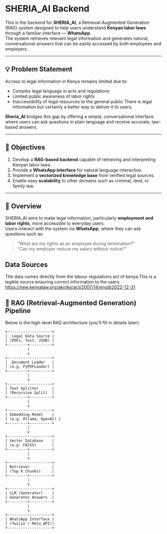 # SHERIA_AI Backend

This is the backend for **SHERIA_AI**, a Retrieval-Augmented Generation (RAG) system designed to help users understand **Kenyan labor laws** through a familiar interface — **WhatsApp**.  
The system retrieves relevant legal information and generates natural, conversational answers that can be easily accessed by both employees and employers.

---
## 💡 Problem Statement

Access to legal information in Kenya remains limited due to:
- Complex legal language in acts and regulations  
- Limited public awareness of labor rights  
- Inaccessibility of legal resources to the general public 
There is legal information but certainly a better way to deliver it to users. 

**Sheria_AI** bridges this gap by offering a simple, conversational interface where users can ask questions in plain language and receive accurate, law-based answers.

---

## 🎯 Objectives

1. Develop a **RAG-based backend** capable of retrieving and interpreting Kenyan labor laws.  
2. Provide a **WhatsApp interface** for natural language interaction.  
3. Implement a **vectorized knowledge base** from verified legal sources.  
4. Enable easy **scalability** to other domains such as criminal, land, or family law.

---
## 🚀 Overview

SHERIA_AI aims to make legal information, particularly **employment and labor rights**, more accessible to everyday users.  
Users interact with the system via **WhatsApp**, where they can ask questions such as:

> “What are my rights as an employee during termination?”  
> “Can my employer reduce my salary without notice?”

## Data Sources

The data comes directly from the labour regulations act of kenya.This is a legible source ensuring correct information to the users.
https://new.kenyalaw.org/akn/ke/act/2007/14/eng@2022-12-31


## 🧠 RAG (Retrieval-Augmented Generation) Pipeline

Below is the high-level RAG architecture (you’ll fill in details later):

```text
+--------------------+
|  Legal Data Source |
| (PDFs, Text, JSON) |
+---------+----------+
          |
          v
+--------------------+
|  Document Loader   |
| (e.g. PyPDFLoader) |
+---------+----------+
          |
          v
+--------------------+
| Text Splitter      |
| (Recursive Split)  |
+---------+----------+
          |
          v
+--------------------+
| Embedding Model    |
| (e.g. Ollama, OpenAI) |
+---------+----------+
          |
          v
+--------------------+
| Vector Database    |
| (e.g. FAISS)       |
+---------+----------+
          |
          v
+--------------------+
| Retriever          |
| (Top K Chunks)     |
+---------+----------+
          |
          v
+--------------------+
| LLM (Generator)    |
| Generates Answers  |
+---------+----------+
          |
          v
+--------------------+
| WhatsApp Interface |
| (Twilio / Meta API)|
+--------------------+
```
